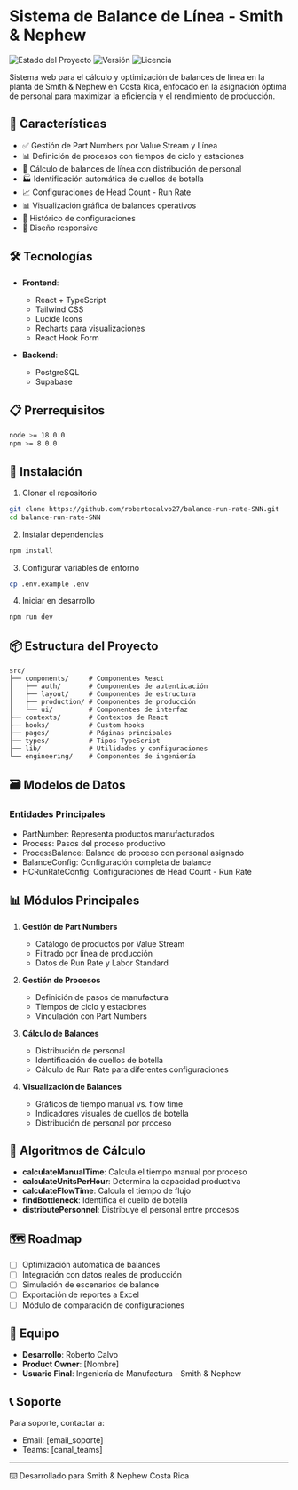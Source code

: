 # Sistema de Balance de Línea - Smith & Nephew

![Estado del Proyecto](https://img.shields.io/badge/estado-en%20desarrollo-green)
![Versión](https://img.shields.io/badge/versión-1.0.0-blue)
![Licencia](https://img.shields.io/badge/licencia-Privada-red)

Sistema web para el cálculo y optimización de balances de línea en la planta de Smith & Nephew en Costa Rica, enfocado en la asignación óptima de personal para maximizar la eficiencia y el rendimiento de producción.

## 🚀 Características

- ✅ Gestión de Part Numbers por Value Stream y Línea
- 📊 Definición de procesos con tiempos de ciclo y estaciones
- 👥 Cálculo de balances de línea con distribución de personal
- 🏭 Identificación automática de cuellos de botella
- 📈 Configuraciones de Head Count - Run Rate
- 📊 Visualización gráfica de balances operativos
- 💾 Histórico de configuraciones
- 📱 Diseño responsive

## 🛠️ Tecnologías

- **Frontend**: 
  - React + TypeScript
  - Tailwind CSS
  - Lucide Icons
  - Recharts para visualizaciones
  - React Hook Form

- **Backend**:
  - PostgreSQL
  - Supabase

## 📋 Prerrequisitos

```bash
node >= 18.0.0
npm >= 8.0.0
```

## 🚀 Instalación

1. Clonar el repositorio
```bash
git clone https://github.com/robertocalvo27/balance-run-rate-SNN.git
cd balance-run-rate-SNN
```

2. Instalar dependencias
```bash
npm install
```

3. Configurar variables de entorno
```bash
cp .env.example .env
```

4. Iniciar en desarrollo
```bash
npm run dev
```

## 📦 Estructura del Proyecto

```
src/
├── components/     # Componentes React
│   ├── auth/       # Componentes de autenticación
│   ├── layout/     # Componentes de estructura
│   ├── production/ # Componentes de producción
│   └── ui/         # Componentes de interfaz
├── contexts/       # Contextos de React
├── hooks/          # Custom hooks
├── pages/          # Páginas principales
├── types/          # Tipos TypeScript
├── lib/            # Utilidades y configuraciones
└── engineering/    # Componentes de ingeniería
```

## 🗃️ Modelos de Datos

### Entidades Principales
- PartNumber: Representa productos manufacturados
- Process: Pasos del proceso productivo
- ProcessBalance: Balance de proceso con personal asignado
- BalanceConfig: Configuración completa de balance
- HCRunRateConfig: Configuraciones de Head Count - Run Rate

## 📊 Módulos Principales

1. **Gestión de Part Numbers**
   - Catálogo de productos por Value Stream
   - Filtrado por línea de producción
   - Datos de Run Rate y Labor Standard

2. **Gestión de Procesos**
   - Definición de pasos de manufactura
   - Tiempos de ciclo y estaciones
   - Vinculación con Part Numbers

3. **Cálculo de Balances**
   - Distribución de personal
   - Identificación de cuellos de botella
   - Cálculo de Run Rate para diferentes configuraciones

4. **Visualización de Balances**
   - Gráficos de tiempo manual vs. flow time
   - Indicadores visuales de cuellos de botella
   - Distribución de personal por proceso

## 🧮 Algoritmos de Cálculo

- **calculateManualTime**: Calcula el tiempo manual por proceso
- **calculateUnitsPerHour**: Determina la capacidad productiva
- **calculateFlowTime**: Calcula el tiempo de flujo
- **findBottleneck**: Identifica el cuello de botella
- **distributePersonnel**: Distribuye el personal entre procesos

## 🗺️ Roadmap

- [ ] Optimización automática de balances
- [ ] Integración con datos reales de producción
- [ ] Simulación de escenarios de balance
- [ ] Exportación de reportes a Excel
- [ ] Módulo de comparación de configuraciones

## 👥 Equipo

- **Desarrollo**: Roberto Calvo
- **Product Owner**: [Nombre]
- **Usuario Final**: Ingeniería de Manufactura - Smith & Nephew

## 📞 Soporte

Para soporte, contactar a:
- Email: [email_soporte]
- Teams: [canal_teams]

---
⌨️ Desarrollado para Smith & Nephew Costa Rica